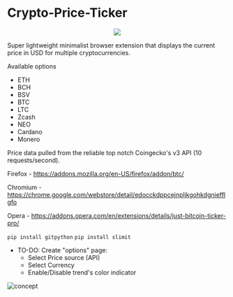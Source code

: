 # Crypto-Price-Ticker


<p align="center">
    <img src="https://gitlab.com/nfl0/crypto-price-ticker-extension/-/raw/master/Docs/Demo.gif">
</p>

Super lightweight minimalist browser extension that displays the current price in USD for multiple cryptocurrencies.

Available options

 - ETH
 - BCH
 - BSV
 - BTC
 - LTC
 - Zcash
 - NEO
 - Cardano
 - Monero

Price data pulled from the reliable top notch Coingecko's v3 API (10 requests/second).

Firefox - https://addons.mozilla.org/en-US/firefox/addon/btc/

Chromium - https://chrome.google.com/webstore/detail/edocckdppcejnpljkgohkdgniefflgfo

Opera - https://addons.opera.com/en/extensions/details/just-bitcoin-ticker-pro/


`pip install gitpython`
`pip install slimit`

* TO-DO: Create "options" page:
    * Select Price source (API)
    * Select Currency
    * Enable/Disable trend's color indicator




![concept](https://gitlab.com/nfl0/crypto-price-ticker-extension/-/raw/master/Docs/Screenshot.png)
